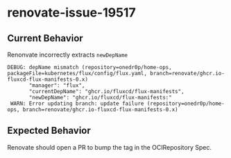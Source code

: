 # renovate-issue-19517

## Current Behavior

Renonvate incorrectly extracts `newDepName`

```
DEBUG: depName mismatch (repository=onedr0p/home-ops, packageFile=kubernetes/flux/config/flux.yaml, branch=renovate/ghcr.io-fluxcd-flux-manifests-0.x)
       "manager": "flux",
       "currentDepName": "ghcr.io/fluxcd/flux-manifests",
       "newDepName": "ghcr.io/fluxcd/flux-manifests:"
 WARN: Error updating branch: update failure (repository=onedr0p/home-ops, branch=renovate/ghcr.io-fluxcd-flux-manifests-0.x)
```

## Expected Behavior

Renovate should open a PR to bump the tag in the OCIRepository Spec.

